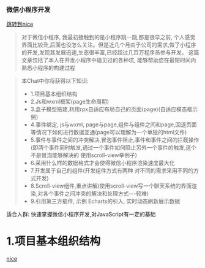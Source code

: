 ### 微信小程序开发	
<a href="#nice">跳转到nice</a>

> 对于微信小程序, 我最初接触到的是小程序跳一跳,那是很早之前, 个人感觉界面比较丑,后面也没怎么关注。但是近几个月由于公司的需求,做了小程序的开发,发现其发展迅速,生态很丰富,已经超过几百万程序员参与开发。
这篇文章包括了本人在开发小程序中碰见过的各种坑, 能够帮助您在最短时间内熟悉小程序的构建过程


> 本Chat中你将获得以下知识:
>  * 1.项目基本组织结构
>  * 2.Js和wxml框架(page生命周期)
>  * 3.盒子模型搭建,利用rpx自适应布局自己的页面(page)(自适应模态框示例)
>  * 4.事件绑定, js与wxml, page与page,组件与组件之间和page,回退页面等情况下如何进行数据互通(page可以理解为一个单独的html文件)
>  * 5.事件与事件之间的冲突解决,冒泡事件阻止,事件和事件之间的拦截操作(即两个事件同时触发,通过一个事件如何阻止另外一个事件的触发,这个不是冒泡能够解决的 使用scroll-view举例子)
>  * 6.采用什么样的数据格式才会使得微信小程序渲染速度最大化
>  * 7.开发属于自己的组件(开发组件方式有两种 对不同的需求采用不同的方式开发)
>  * 8.Scroll-view组件,重点讲解(使用scroll-view写一个聊天系统的界面渲染,对各个事件之间冲突的解决和处理方式---较难)
>  * 9.引用第三方插件, 示例 Echarts的引入, 实时动态刷新展示数据

适合人群: 快速掌握微信小程序开发,对JavaScript有一定的基础



# 1.项目基本组织结构

<a id="nice" href="www.baidu.com">nice</a>
